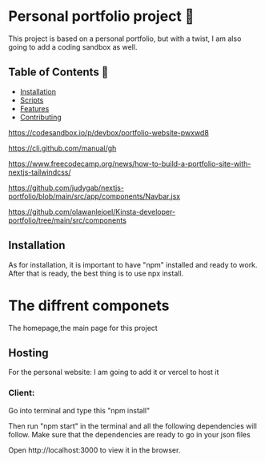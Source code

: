  # Personal portfolio project 🚀
This project is based on a personal portfolio, but with a twist, I am also going to add a coding sandbox as well. 

## Table of Contents 🤖
- [Installation](#installation)
- [Scripts](#Scripts)
- [Features](#features)
- [Contributing](#contributing)

https://codesandbox.io/p/devbox/portfolio-website-pwxwd8

https://cli.github.com/manual/gh

https://www.freecodecamp.org/news/how-to-build-a-portfolio-site-with-nextjs-tailwindcss/


https://github.com/judygab/nextjs-portfolio/blob/main/src/app/components/Navbar.jsx

https://github.com/olawanlejoel/Kinsta-developer-portfolio/tree/main/src/components
## Installation

As for installation, it is important to have "npm" installed and ready to work. After that is ready, the best thing is to use npx install.

# The diffrent componets 
The homepage,the main page for this project

## Hosting
For the personal website: I am going to add it or vercel to host it

### Client:
Go into terminal and type this "npm install"

Then run "npm start" in the terminal and all the following dependencies will follow. Make sure that the dependencies are ready to go in your json files 

Open http://localhost:3000 to view it in the browser.









